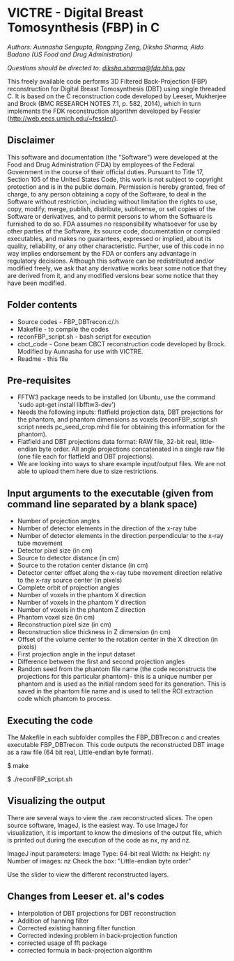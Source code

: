 
# VICTRE - Digital Breast Tomosynthesis (FBP) in C
*Authors: Aunnasha Sengupta, Rongping Zeng, Diksha Sharma, Aldo Badano (US Food and Drug Administration)*

*Questions should be directed to: diksha.sharma@fda.hhs.gov*

This freely available code performs 3D Filtered Back-Projection (FBP) reconstruction for Digital Breast Tomosynthesis (DBT) using single threaded C. 
It is based on the C reconstruction code developed by Leeser, Mukherjee and Brock (BMC RESEARCH NOTES 7.1, p. 582, 2014), 
which in turn implements the FDK reconstruction algorithm developed by Fessler (http://web.eecs.umich.edu/~fessler/).

Disclaimer
----------
This software and documentation (the "Software") were developed at the Food and Drug Administration (FDA) by employees of the Federal Government in the course of their official duties. Pursuant to Title 17, Section 105 of the United States Code, this work is not subject to copyright protection and is in the public domain. Permission is hereby granted, free of charge, to any person obtaining a copy of the Software, to deal in the Software without restriction, including without limitation the rights to use, copy, modify, merge, publish, distribute, sublicense, or sell copies of the Software or derivatives, and to permit persons to whom the Software is furnished to do so. FDA assumes no responsibility whatsoever for use by other parties of the Software, its source code, documentation or compiled executables, and makes no guarantees, expressed or implied, about its quality, reliability, or any other characteristic. Further, use of this code in no way implies endorsement by the FDA or confers any advantage in regulatory decisions. Although this software can be redistributed and/or modified freely, we ask that any derivative works bear some notice that they are derived from it, and any modified versions bear some notice that they have been modified. 

Folder contents
---------------

- Source codes - FBP_DBTrecon.c/.h
- Makefile - to compile the codes
- reconFBP_script.sh - bash script for execution
- cbct_code - Cone beam CBCT reconstruction code developed by Brock.  Modified by Aunnasha for use with VICTRE.
- Readme - this file

Pre-requisites
--------------

- FFTW3 package needs to be installed (on Ubuntu, use the command 'sudo apt-get install libfftw3-dev')
- Needs the following inputs: flatfield projection data, DBT projections for the phantom, and phantom dimensions as voxels (reconFBP_script.sh script needs pc_seed_crop.mhd file for obtaining this information for the phantom).
- Flatfield and DBT projections data format: RAW file, 32-bit real, little-endian byte order. All angle projections concatenated in a single raw file (one file each for flatfield and DBT projections).
- We are looking into ways to share example input/output files.  We are not able to upload them here due to size restrictions.

Input arguments to the executable (given from command line separated by a blank space)
--------------------------------------------------------------------------------------
 
- Number of projection angles
- Number of detector elements in the direction of the x-ray tube
- Number of detector elements in the direction perpendicular to the x-ray tube movement
- Detector pixel size (in cm)
- Source to detector distance (in cm)
- Source to the rotation center distance (in cm) 
- Detector center offset along the x-ray tube movement direction relative to the x-ray source center (in pixels)
- Complete orbit of projection angles
- Number of voxels in the phantom X direction
- Number of voxels in the phantom Y direction
- Number of voxels in the phantom Z direction
- Phantom voxel size (in cm)
- Reconstruction pixel size (in cm)
- Reconstruction slice thickness in Z dimension (in cm)
- Offset of the volume center to the rotation center in the X direction (in pixels)
- First projection angle in the input dataset
- Difference between the first and second projection angles
- Random seed from the phantom file name (the code reconstructs the projections for this particular phantom)- this is a unique number per phantom and is used as the initial random seed for its generation. This is saved in the phantom file name and is used to tell the ROI extraction code which phantom to process.

Executing the code
-------------------

The Makefile in each subfolder compiles the FBP_DBTrecon.c and creates executable FBP_DBTrecon. This code outputs the reconstructed DBT image as a raw file (64 bit real, Little-endian byte format). 

$ make

$ ./reconFBP_script.sh 



Visualizing the output
----------------------

There are several ways to view the .raw reconstructed slices. The open source software, ImageJ, is the easiest way. 
To use ImageJ for visualization, it is important to know the dimesions of the output file, which is printed out during the execution of the code as nx, ny and nz. 

ImageJ input parameters: 
Image Type: 64-bit real
Width: nx
Height: ny
Number of images: nz
Check the box: "Little-endian byte order"

Use the slider to view the different reconstructed layers.

Changes from Leeser et. al's codes
----------------------------------

- Interpolation of DBT projections for DBT reconstruction
- Addition of hanning filter
- Corrected existing hanning filter function
- Corrected indexing problem in back-projection function
- corrected usage of fft package
- corrected formula in back-projection algorithm



